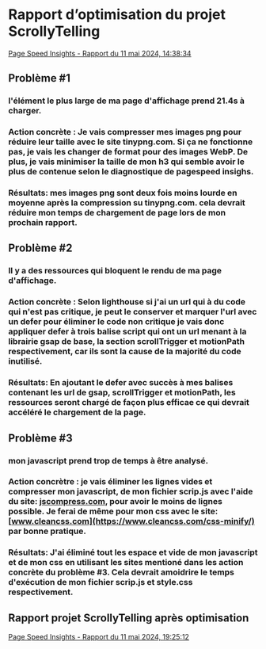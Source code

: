 # Rapport d’optimisation du projet ScrollyTelling
[Page Speed Insights - Rapport du 11 mai 2024, 14:38:34](https://pagespeed.web.dev/analysis/https-keven-tim-momo-com/yn6mdgjuta?form_factor=mobile)
## Problème #1
### l'élément le plus large de ma page d'affichage prend 21.4s à charger.
### Action concrète : Je vais compresser mes images png pour réduire leur taille avec le site tinypng.com. Si ça ne fonctionne pas, je vais les changer de format pour des images WebP. De plus, je vais minimiser la taille de mon h3 qui semble avoir le plus de contenue selon le diagnostique de pagespeed insighs.
### Résultats: mes images png sont deux fois moins lourde en moyenne après la compression su tinypng.com. cela devrait réduire mon temps de chargement de page lors de mon prochain rapport.

## Problème #2
### Il y a des ressources qui bloquent le rendu de ma page d'affichage.
### Action concrète : Selon lighthouse si j'ai un url qui à du code qui n'est pas critique, je peut le conserver et marquer l'url avec un defer pour éliminer le code non critique je vais donc appliquer defer à trois balise script qui ont un url menant à la librairie gsap de base, la section scrollTrigger et motionPath respectivement, car ils sont la cause de la majorité du code inutilisé.
### Résultats: En ajoutant le defer avec succès à mes balises contenant les url de gsap, scrollTrigger et motionPath, les ressources seront chargé de façon plus efficae ce qui devrait accéléré le chargement de la page. 

## Problème #3
### mon javascript prend trop de temps à être analysé.
### Action concrètre : je vais éliminer les lignes vides et compresser mon javascript, de mon fichier scrip.js avec l'aide du site: [jscompress.com](https://jscompress.com), pour avoir le moins de lignes possible. Je ferai de même pour mon css avec le site: [www.cleancss.com](https://www.cleancss.com/css-minify/) par bonne pratique.
### Résultats: J'ai éliminé tout les espace et vide de mon javascript et de mon css en utilisant les sites mentioné dans les action concrète du problème #3. Cela devrait amoidrire le temps d'exécution de mon fichier scrip.js et style.css respectivement.

## Rapport projet ScrollyTelling après optimisation
[Page Speed Insights - Rapport du 11 mai 2024, 19:25:12](https://pagespeed.web.dev/analysis/https-keven-tim-momo-com/sk08y7mpdm?form_factor=mobile)

